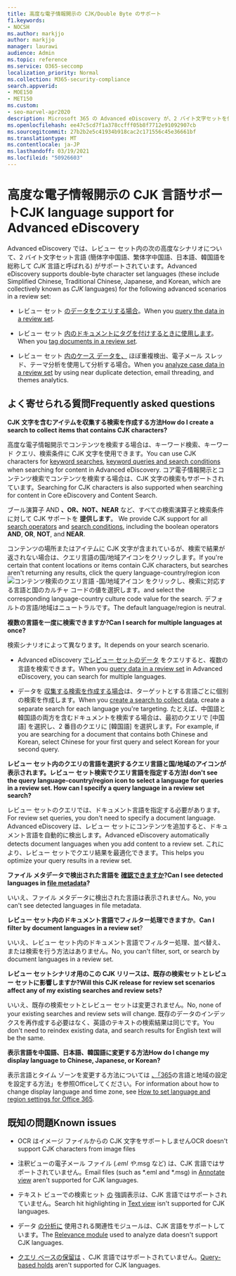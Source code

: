 ```yaml
---
title: 高度な電子情報開示の CJK/Double Byte のサポート
f1.keywords:
- NOCSH
ms.author: markjjo
author: markjjo
manager: laurawi
audience: Admin
ms.topic: reference
ms.service: O365-seccomp
localization_priority: Normal
ms.collection: M365-security-compliance
search.appverid:
- MOE150
- MET150
ms.custom:
- seo-marvel-apr2020
description: Microsoft 365 の Advanced eDiscovery が、2 バイト文字セットを使用する中国語、日本語、韓国語 (CJK) 言語をサポートする方法について説明します。
ms.openlocfilehash: ee47c5cd7f1a378ccfff05b8f7712e91092907cb
ms.sourcegitcommit: 27b2b2e5c41934b918cac2c171556c45e36661bf
ms.translationtype: MT
ms.contentlocale: ja-JP
ms.lasthandoff: 03/19/2021
ms.locfileid: "50926603"
---
```

# <a name="cjk-language-support-for-advanced-ediscovery"></a><span data-ttu-id="fafb4-103">高度な電子情報開示の CJK 言語サポート</span><span class="sxs-lookup"><span data-stu-id="fafb4-103">CJK language support for Advanced eDiscovery</span></span>

<span data-ttu-id="fafb4-104">Advanced eDiscovery では、レビュー セット内の次の高度なシナリオについて、2 バイト文字セット言語 (簡体字中国語、繁体字中国語、日本語、韓国語を総称して *CJK* 言語と呼ばれる) がサポートされています。</span><span class="sxs-lookup"><span data-stu-id="fafb4-104">Advanced eDiscovery supports double-byte character set languages (these include Simplified Chinese, Traditional Chinese, Japanese, and Korean, which are collectively known as *CJK* languages) for the following advanced scenarios in a review set:</span></span>

- <span data-ttu-id="fafb4-105">レビュー セット [のデータをクエリする場合](review-set-search.md)。</span><span class="sxs-lookup"><span data-stu-id="fafb4-105">When you [query the data in a review set](review-set-search.md).</span></span>

- <span data-ttu-id="fafb4-106">レビュー セット [内のドキュメントにタグを付けするときに使用します](tagging-documents.md)。</span><span class="sxs-lookup"><span data-stu-id="fafb4-106">When you [tag documents in a review set](tagging-documents.md).</span></span>

- <span data-ttu-id="fafb4-107">レビュー セット [内のケース データを、](analyzing-data-in-review-set.md) ほぼ重複検出、電子メール スレッド、テーマ分析を使用して分析する場合。</span><span class="sxs-lookup"><span data-stu-id="fafb4-107">When you [analyze case data in a review set](analyzing-data-in-review-set.md) by using near duplicate detection, email threading, and themes analytics.</span></span>

## <a name="frequently-asked-questions"></a><span data-ttu-id="fafb4-108">よく寄せられる質問</span><span class="sxs-lookup"><span data-stu-id="fafb4-108">Frequently asked questions</span></span>

<span data-ttu-id="fafb4-109">**CJK 文字を含むアイテムを収集する検索を作成する方法**</span><span class="sxs-lookup"><span data-stu-id="fafb4-109">**How do I create a search to collect items that contains CJK characters?**</span></span>

<span data-ttu-id="fafb4-110">高度な電子情報開示でコンテンツを[](building-search-queries.md#keyword-searches)検索する場合は[](keyword-queries-and-search-conditions.md)、キーワード検索、キーワード クエリ、検索条件に CJK 文字を使用できます。</span><span class="sxs-lookup"><span data-stu-id="fafb4-110">You can use CJK characters for [keyword searches](building-search-queries.md#keyword-searches), [keyword queries and search conditions](keyword-queries-and-search-conditions.md) when searching for content in Advanced eDiscovery.</span></span> <span data-ttu-id="fafb4-111">コア電子情報開示とコンテンツ検索でコンテンツを検索する場合は、CJK 文字の検索もサポートされています。</span><span class="sxs-lookup"><span data-stu-id="fafb4-111">Searching for CJK characters is also supported when searching for content in Core eDiscovery and Content Search.</span></span>

<span data-ttu-id="fafb4-112">ブール演算子 AND  [](keyword-queries-and-search-conditions.md#search-operators) **、OR、NOT、NEAR** など、すべての検索演算子と検索条件に対して CJK サポートを **提供します**。 [](keyword-queries-and-search-conditions.md#search-conditions)</span><span class="sxs-lookup"><span data-stu-id="fafb4-112">We provide CJK support for all [search operators](keyword-queries-and-search-conditions.md#search-operators) and [search conditions](keyword-queries-and-search-conditions.md#search-conditions), including the boolean operators **AND**, **OR**, **NOT**, and **NEAR**.</span></span>

<span data-ttu-id="fafb4-113">コンテンツの場所またはアイテムに CJK 文字が含まれているが、検索で結果が返されない場合は、クエリ言語の国/地域アイコンをクリックします。</span><span class="sxs-lookup"><span data-stu-id="fafb4-113">If you're certain that content locations or items contain CJK characters, but searches aren't returning any results, click the query language-country/region icon</span></span> ![コンテンツ検索のクエリ言語 -国/地域アイコン](../media/8d4b60c8-e1f1-40f9-88ae-ee2a7eca0886.png) <span data-ttu-id="fafb4-115">をクリックし、検索に対応する言語と国のカルチャ コードの値を選択します。</span><span class="sxs-lookup"><span data-stu-id="fafb4-115">and select the corresponding language-country culture code value for the search.</span></span> <span data-ttu-id="fafb4-116">デフォルトの言語/地域はニュートラルです。</span><span class="sxs-lookup"><span data-stu-id="fafb4-116">The default language/region is neutral.</span></span>

<span data-ttu-id="fafb4-117">**複数の言語を一度に検索できますか?**</span><span class="sxs-lookup"><span data-stu-id="fafb4-117">**Can I search for multiple languages at once?**</span></span>

<span data-ttu-id="fafb4-118">検索シナリオによって異なります。</span><span class="sxs-lookup"><span data-stu-id="fafb4-118">It depends on your search scenario.</span></span>

- <span data-ttu-id="fafb4-119">Advanced eDiscovery [でレビュー セットのデータ](review-set-search.md) をクエリすると、複数の言語を検索できます。</span><span class="sxs-lookup"><span data-stu-id="fafb4-119">When you [query data in a review set](review-set-search.md) in Advanced eDiscovery, you can search for multiple languages.</span></span>

- <span data-ttu-id="fafb4-120">データを [収集する検索を作成する場合](create-search-to-collect-data.md)は、ターゲットとする言語ごとに個別の検索を作成します。</span><span class="sxs-lookup"><span data-stu-id="fafb4-120">When you [create a search to collect data](create-search-to-collect-data.md), create a separate search for each language you're targeting.</span></span> <span data-ttu-id="fafb4-121">たとえば、中国語と韓国語の両方を含むドキュメントを検索する場合は、最初のクエリで [中国語] を選択し、2 番目のクエリに [韓国語] を選択します。</span><span class="sxs-lookup"><span data-stu-id="fafb4-121">For example, if you are searching for a document that contains both Chinese and Korean, select Chinese for your first query and select Korean for your second query.</span></span>

<span data-ttu-id="fafb4-122">**レビュー セット内のクエリの言語を選択するクエリ言語と国/地域のアイコンが表示されます。レビュー セット検索でクエリ言語を指定する方法**</span><span class="sxs-lookup"><span data-stu-id="fafb4-122">**I don't see the query language-country/region icon to select a language for queries in a review set. How can I specify a query language in a review set search?**</span></span>

<span data-ttu-id="fafb4-123">レビュー セットのクエリでは、ドキュメント言語を指定する必要があります。</span><span class="sxs-lookup"><span data-stu-id="fafb4-123">For review set queries, you don't need to specify a document language.</span></span> <span data-ttu-id="fafb4-124">Advanced eDiscovery は、レビュー セットにコンテンツを追加すると、ドキュメント言語を自動的に検出します。</span><span class="sxs-lookup"><span data-stu-id="fafb4-124">Advanced eDiscovery automatically detects document languages when you add content to a review set.</span></span> <span data-ttu-id="fafb4-125">これにより、レビュー セットでクエリ結果を最適化できます。</span><span class="sxs-lookup"><span data-stu-id="fafb4-125">This helps you optimize your query results in a review set.</span></span>

<span data-ttu-id="fafb4-126">**ファイル メタデータで検出された言語を [確認できますか](view-documents-in-review-set.md#file-metadata)?**</span><span class="sxs-lookup"><span data-stu-id="fafb4-126">**Can I see detected languages in [file metadata](view-documents-in-review-set.md#file-metadata)?**</span></span>

<span data-ttu-id="fafb4-127">いいえ、ファイル メタデータに検出された言語は表示されません。</span><span class="sxs-lookup"><span data-stu-id="fafb4-127">No, you can't see detected languages in file metadata.</span></span>

<span data-ttu-id="fafb4-128">**レビュー セット内のドキュメント言語でフィルター処理できますか**。</span><span class="sxs-lookup"><span data-stu-id="fafb4-128">**Can I filter by document languages in a review set**?</span></span>

<span data-ttu-id="fafb4-129">いいえ、レビュー セット内のドキュメント言語でフィルター処理、並べ替え、または検索を行う方法はありません。</span><span class="sxs-lookup"><span data-stu-id="fafb4-129">No, you can't filter, sort, or search by document languages in a review set.</span></span>

<span data-ttu-id="fafb4-130">**レビュー セットシナリオ用のこの CJK リリースは、既存の検索セットとレビュー セットに影響しますか?**</span><span class="sxs-lookup"><span data-stu-id="fafb4-130">**Will this CJK release for review set scenarios affect any of my existing searches and review sets?**</span></span>

<span data-ttu-id="fafb4-131">いいえ、既存の検索セットとレビュー セットは変更されません。</span><span class="sxs-lookup"><span data-stu-id="fafb4-131">No, none of your existing searches and review sets will change.</span></span> <span data-ttu-id="fafb4-132">既存のデータのインデックスを再作成する必要はなく、英語のテキストの検索結果は同じです。</span><span class="sxs-lookup"><span data-stu-id="fafb4-132">You don't need to reindex existing data, and search results for English text will be the same.</span></span>

<span data-ttu-id="fafb4-133">**表示言語を中国語、日本語、韓国語に変更する方法**</span><span class="sxs-lookup"><span data-stu-id="fafb4-133">**How do I change my display language to Chinese, Japanese, or Korean?**</span></span>

<span data-ttu-id="fafb4-134">表示言語とタイム ゾーンを変更する方法については [、「365](/office365/troubleshoot/access-management/set-language-and-region)の言語と地域の設定を設定する方法」を参照Officeしてください。</span><span class="sxs-lookup"><span data-stu-id="fafb4-134">For information about how to change display language and time zone, see [How to set language and region settings for Office 365](/office365/troubleshoot/access-management/set-language-and-region).</span></span>

## <a name="known-issues"></a><span data-ttu-id="fafb4-135">既知の問題</span><span class="sxs-lookup"><span data-stu-id="fafb4-135">Known issues</span></span>

- <span data-ttu-id="fafb4-136">OCR はイメージ ファイルからの CJK 文字をサポートしません</span><span class="sxs-lookup"><span data-stu-id="fafb4-136">OCR doesn't support CJK characters from image files</span></span>

- <span data-ttu-id="fafb4-137">注釈ビューの電子メール ファイル (*.eml や[](view-documents-in-review-set.md#annotate-view)*.msg など) は、CJK 言語ではサポートされていません。</span><span class="sxs-lookup"><span data-stu-id="fafb4-137">Email files (such as \*.eml and \*.msg) in [Annotate view](view-documents-in-review-set.md#annotate-view) aren't supported for CJK languages.</span></span>

- <span data-ttu-id="fafb4-138">テキスト ビューでの検索ヒット [の](view-documents-in-review-set.md#text-view) 強調表示は、CJK 言語ではサポートされていません。</span><span class="sxs-lookup"><span data-stu-id="fafb4-138">Search hit highlighting in [Text view](view-documents-in-review-set.md#text-view) isn't supported for CJK languages.</span></span>

- <span data-ttu-id="fafb4-139">データ [の分析に](using-relevance.md) 使用される関連性モジュールは、CJK 言語をサポートしています。</span><span class="sxs-lookup"><span data-stu-id="fafb4-139">The [Relevance module](using-relevance.md) used to analyze data doesn't support CJK languages.</span></span>

- <span data-ttu-id="fafb4-140">[クエリ ベースの保留は](managing-holds.md#manage-non-custodial-holds) 、CJK 言語ではサポートされていません。</span><span class="sxs-lookup"><span data-stu-id="fafb4-140">[Query-based holds](managing-holds.md#manage-non-custodial-holds) aren't supported for CJK languages.</span></span>